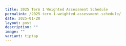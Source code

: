 ```yaml
---
title: 2025 Term 1 Weighted Assessment Schedule
permalink: /2025-term-1-weighted-assessment-schedule/
date: 2025-01-20
layout: post
description: ""
image: ""
variant: tiptap
---
```


